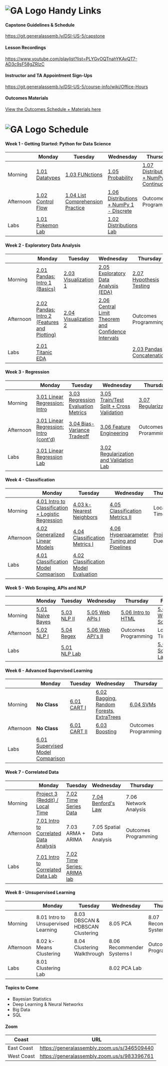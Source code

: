 # ![GA Logo](https://camo.githubusercontent.com/6ce15b81c1f06d716d753a61f5db22375fa684da/68747470733a2f2f67612d646173682e73332e616d617a6f6e6177732e636f6d2f70726f64756374696f6e2f6173736574732f6c6f676f2d39663838616536633963333837313639306533333238306663663535376633332e706e67) Handy Links

#### Capstone Guidelines & Schedule

https://git.generalassemb.ly/DSI-US-5/capstone

#### Lesson Recordings

https://www.youtube.com/playlist?list=PLYGvOQTnahYKAvQT7-AD3c9sF58gZRlzC

#### Instructor and TA Appointment Sign-Ups

https://git.generalassemb.ly/DSI-US-5/course-info/wiki/Office-Hours

#### Outcomes Materials

[View the Outcomes Schedule + Materials here](https://git.generalassemb.ly/DSI-US-5/outcomes-dsi)

# ![GA Logo](https://camo.githubusercontent.com/6ce15b81c1f06d716d753a61f5db22375fa684da/68747470733a2f2f67612d646173682e73332e616d617a6f6e6177732e636f6d2f70726f64756374696f6e2f6173736574732f6c6f676f2d39663838616536633963333837313639306533333238306663663535376633332e706e67) Schedule

#### Week 1 - Getting Started: Python for Data Science

|         | Monday     | Tuesday    | Wednesday  | Thursday| Friday  |
|---------|------------|------------|------------|---------|---------|
| Morning | [1.01 Datatypes](https://git.generalassemb.ly/DSI-US-5/1.01-lesson-python-intro) | [1.03 FUNctions](https://git.generalassemb.ly/DSI-US-5/1.03-lesson-python-functions) | [1.05 Probability](https://git.generalassemb.ly/DSI-US-5/1.05-lesson-intro_to_probability) | [1.07 Distributions + NumPy 2 - Continuous](https://git.generalassemb.ly/DSI-US-5/1.07-lesson-continuous_distributions)  | [1.08 Intro to Ethics](https://git.generalassemb.ly/DSI-US-5/1.08-lesson-intro_to_ethics) |
| Afternoon| [1.02 Control Flow](https://git.generalassemb.ly/DSI-US-5/1.02-lesson-python-control-flow) | [1.04 List Comprehension Practice](https://git.generalassemb.ly/DSI-US-5/1.04-lesson-list-comprehension) | [1.06 Distributions + NumPy 1 - Discrete](https://git.generalassemb.ly/DSI-US-5/1.06-lesson-discrete-distributions) | Outcomes Programming | Local Time |
| Labs | [1.01 Pokemon Lab](https://git.generalassemb.ly/DSI-US-5/1.01-lab-pokemon) | | [1.02 Distributions Lab](https://git.generalassemb.ly/DSI-US-5/1.02-lab-distributions) | | |

#### Week 2 - Exploratory Data Analysis

|           | Monday        | Tuesday       | Wednesday     | Thursday      | Friday  |
|-----------|---------------|---------------|---------------|---------------|---------|
| Morning   | [2.01 Pandas: Intro 1 (Basics)](https://git.generalassemb.ly/DSI-US-5/2.01-2.02-intro-to-pandas) | [2.03 Visualization 1](https://git.generalassemb.ly/DSI-US-5/2.03-lesson-principles_of_data_visualization_i) | [2.05 Exploratory Data Analysis (EDA)](https://git.generalassemb.ly/DSI-US-5/2.05-lesson-eda) | [2.07 Hypothesis Testing](https://git.generalassemb.ly/DSI-US-5/2.07-lesson-hypothesis-tests) | [Project 1 Due](https://git.generalassemb.ly/DSI-US-5/project-1) |
| Afternoon | [2.02 Pandas: Intro 2 (Features and Plotting)](https://git.generalassemb.ly/DSI-US-5/2.01-2.02-intro-to-pandas) | [2.04 Visualization 2](https://git.generalassemb.ly/DSI-US-5/2.04-lesson-principles_of_data_visualization_ii) | [2.06 Central Limit Theorem and Confidence Intervals](https://git.generalassemb.ly/DSI-US-5/2.06-lesson-central_limit_theorem-ci-statistics) | Outcomes Programming | Local Time |
| Labs | [2.01 Titanic EDA](https://git.generalassemb.ly/DSI-US-5/2.01-lab-pandas-titanic) |  | | [2.03 Pandas Concatenation](https://git.generalassemb.ly/DSI-US-5/2.03-lab-pandas-concat) | |

#### Week 3 - Regression

|           | Monday        | Tuesday       | Wednesday     | Thursday      | Friday  |
|-----------|---------------|---------------|---------------|---------------|---------|
| Morning   | [3.01 Linear Regression: Intro](https://git.generalassemb.ly/DSI-US-5/lesson-linear_regression) | [3.03 Regression Evaluation Metrics](https://git.generalassemb.ly/DSI-US-5/3.03-regression-metrics-lesson) | [3.05 Train/Test Split + Cross Validation](https://git.generalassemb.ly/DSI-US-5/3.05-lesson-cross-validation-train-test-split) | [3.07 Regularization](https://git.generalassemb.ly/DSI-US-5/3.07-lesson-regularization) | 3.08 Object Oriented Programming  |
| Afternoon | [3.01 Linear Regression: Intro (cont'd)](https://git.generalassemb.ly/DSI-US-5/lesson-linear_regression) | [3.04 Bias-Variance Tradeoff](https://git.generalassemb.ly/DSI-US-5/3.04-bias-variance-tradeoff) | [3.06 Feature Engineering](https://git.generalassemb.ly/DSI-US-5/3.06-lesson-feature-engineering) | Outcomes Proramming | Local Time |
| Labs | [3.01 Linear Regression Lab](https://git.generalassemb.ly/DSI-US-5/3.01-lab-linear_regression-regression) | | [3.02 Regularization and Validation Lab](https://git.generalassemb.ly/DSI-US-5/3.02-lab-cross_validation_regularization-regression) | | |


#### Week 4 - Classification

|           | Monday        | Tuesday       | Wednesday     | Thursday      | Friday  |
|-----------|---------------|---------------|---------------|---------------|---------|
| Morning   | [4.01 Intro to Classification + Logistic Regression](https://git.generalassemb.ly/DSI-US-5/4.01-classification-logistic_regression-lesson) | [4.03 k-Nearest Neighbors](https://git.generalassemb.ly/DSI-US-5/4.03-lesson-knn) | [4.05 Classification Metrics II](https://git.generalassemb.ly/DSI-US-5/4.05-lesson-classification_metrics_ii) | Local Time | Outcomes Programming  |
| Afternoon | [4.02 Generalized Linear Models](https://git.generalassemb.ly/DSI-US-5/4.02-lesson-generalized_linear_models) | [4.04 Classification Metrics I](https://git.generalassemb.ly/DSI-US-5/4.04-lesson-classification_metrics_i) | [4.06 Hyperparameter Tuning and Pipelines](https://git.generalassemb.ly/DSI-US-5/4.06-optimization-gridsearch_hyperparameters-lesson) | [Project 2](https://git.generalassemb.ly/DSI-US-5/project-2) Due | Local Time |
| Labs | [4.01 Classification Model Comparison](https://git.generalassemb.ly/DSI-US-5/4.01-lab-classification_model_comparison) | [4.02 Classification Model Evaluation](https://git.generalassemb.ly/DSI-US-5/4.02-lab-classification_model_evaluation) | | | |

#### Week 5 - Web Scraping, APIs and NLP

|           | Monday        | Tuesday       | Wednesday     | Thursday      | Friday  |
|-----------|---------------|---------------|---------------|---------------|---------|
| Morning   | [5.01 Naive Bayes](https://git.generalassemb.ly/DSI-US-5/5.01-lesson-naive_bayes) | [5.03 NLP II](https://git.generalassemb.ly/DSI-US-5/5.03-lesson-nlp-ii) | [5.05 Web APIs I](https://git.generalassemb.ly/DSI-US-5/5.05-5.06-web_services_apis-i-ii) | [5.06 Intro to HTML](https://git.generalassemb.ly/DSI-US-5/5.06-lesson-html-css) | [5.07 Web Scraping](https://git.generalassemb.ly/DSI-US-5/5.07-lesson-webscraping)  |
| Afternoon | [5.02 NLP I](https://git.generalassemb.ly/DSI-US-5/5.02-lesson-nlp_i) | [5.04 Regex](https://git.generalassemb.ly/DSI-US-5/5.04-lesson-regex) | [5.06 Web API's II](https://git.generalassemb.ly/DSI-US-5/5.05-5.06-web_services_apis-i-ii) | Outcomes Programming | Local Time |
| Labs | | [5.01 NLP Lab](https://git.generalassemb.ly/DSI-US-5/5.02-lab-intro_to_nlp-nlp) | | | [5.02 Scraping Lab](https://git.generalassemb.ly/DSI-US-5/5.02-lab-beautiful_soup-webscraping) |

#### Week 6 - Advanced Supervised Learning

|           | Monday        | Tuesday       | Wednesday     | Thursday      | Friday  |
|-----------|---------------|---------------|---------------|---------------|---------|
| Morning   | **No Class** | [6.01 CART I](https://git.generalassemb.ly/DSI-US-5/6.01-trees-CARTs-lesson) | [6.02 Bagging, Random Forests, ExtraTrees](https://git.generalassemb.ly/DSI-US-5/6.02-lesson-bagging-rfs) | [6.04 SVMs](https://git.generalassemb.ly/DSI-US-5/6.04-lesson-support_vector_machines) | [Project 3 (Reddit) / Local Time](https://git.generalassemb.ly/DSI-US-5/project-3) |
| Afternoon | **No Class** | [6.01 CART II](https://git.generalassemb.ly/DSI-US-5/6.01-trees-CARTs-lesson) | [6.03 Boosting](https://git.generalassemb.ly/DSI-US-5/6.03-lesson-boosting) | Outcomes Programming | Local Time |
| Labs | [6.01 Supervised Model Comparison](https://git.generalassemb.ly/DSI-US-5/6.01-lab-supervised_learning_models) | | | |

#### Week 7 - Correlated Data

|           | Monday        | Tuesday       | Wednesday     | Thursday      | Friday  |
|-----------|---------------|---------------|---------------|---------------|---------|
| Morning   | [Project 3 (Reddit) / Local Time](https://git.generalassemb.ly/DSI-US-5/project-3) | [7.02 Time Series Data](https://git.generalassemb.ly/DSI-US-5/7.02-lesson-timeseries) | [7.04 Benford's Law](https://git.generalassemb.ly/DSI-US-5/7.04-lesson-benfords-law) | 7.06 Network Analysis | 7.07 Gradient Descent |
| Afternoon | [7.01 Intro to Correlated Data Analysis](https://git.generalassemb.ly/DSI-US-5/7.01-lesson-intro_to_correlated_data/) | 7.03 ARMA + ARIMA | 7.05 Spatial Data Analysis | Outcomes Programming | Local Time |
| Labs | [7.01 Intro to Correlated Data Lab](https://git.generalassemb.ly/DSI-US-5/lab-7.01-correlated_data_lab) | [7.02 Time Series: ARIMA lab](https://git.generalassemb.ly/DSI-US-5/7.02-lab-time_series_arima)  | | | |

#### Week 8 - Unsupervised Learning

|           | Monday        | Tuesday       | Wednesday     | Thursday      | Friday  |
|-----------|---------------|---------------|---------------|---------------|---------|
| Morning   | 8.01 Intro to Unsupervised Learning | 8.03 DBSCAN & HDBSCAN Clustering | 8.05 PCA | 8.07 Recommender Systems II | Friday |
| Afternoon | 8.02 k-Means Clustering | 8.04 Clustering Walkthrough | 8.06 Recommender Systems I | Outcomes Programming | Local Time |
| Labs   | 8.01 Clustering Lab | | 8.02 PCA Lab |  |  |

#### Topics to Come
- Bayesian Statistics
- Deep Learning & Neural Networks
- Big Data
- SQL

#### Zoom

| Coast      | URL                                         |
|------------|---------------------------------------------|
| East Coast | https://generalassembly.zoom.us/s/346509440 |
| West Coast | https://generalassembly.zoom.us/s/983396761 |
